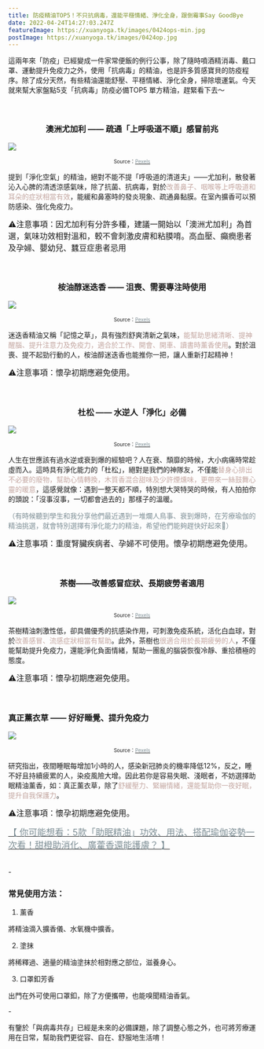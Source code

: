 ```yaml
---
title: 防疫精油TOP5！不只抗病毒，還能平穩情緒、淨化全身，跟倒霉事Say GoodBye
date: 2022-04-24T14:27:03.247Z
featureImage: https://xuanyoga.tk/images/0424ops-min.jpg
postImage: https://xuanyoga.tk/images/0424op.jpg
---
```

這兩年來「防疫」已經變成一件家常便飯的例行公事，除了隨時噴酒精消毒、戴口罩、運動提升免疫力之外，使用「抗病毒」的精油，也是許多質感寶貝的防疫程序。除了成分天然，有些精油還能舒壓、平穩情緒、淨化全身，掃除壞運氣。今天就來幫大家盤點5支「抗病毒」防疫必備TOP5 單方精油，趕緊看下去～
<br>
<br>
<br>
### <center>澳洲尤加利 —— 疏通「上呼吸道不順」感冒前兆</center>

![](https://xuanyoga.tk/images/0424-1.jpg)

<center><font size=1>Source：<a href="https://www.pexels.com/zh-tw/photo/3616981//?utm_content=attributionCopyText&utm_medium=referral&utm_source=pexels" target="_blank"><font color="#7D8E95">Pexels</font></a></font></center>

提到「淨化空氣」的精油，絕對不能不提「呼吸道的清道夫」——尤加利，散發著沁入心脾的清透涼感氣味，除了抗菌、抗病毒，對於<font color=#C3A6A0>改善鼻子、咽喉等上呼吸道和耳朵的症狀相當有效</font>，能緩和鼻塞時的發炎現象、疏通鼻黏膜。在室內擴香可以預防感染、強化免疫力。



<font size=3>⚠️注意事項：因尤加利有分許多種，建議一開始以「澳洲尤加利」為首選，氣味功效相對溫和，較不會刺激皮膚和粘膜唷。高血壓、癲癇患者及孕婦、嬰幼兒、蠶豆症患者忌用</font>
<br>
<br>
<br>
### <center>桉油醇迷迭香 —— 沮喪、需要專注時使用<center/>

![](https://xuanyoga.tk/images/0424-2.jpg)

<center><font size=1>Source：<a href="https://www.pexels.com/zh-tw/photo/2926322///?utm_content=attributionCopyText&utm_medium=referral&utm_source=pexels" target="_blank"><font color="#7D8E95">Pexels</font></a></font></center>

迷迭香精油又稱「記憶之草」，具有強烈舒爽清新之氣味，<font color=#C3A6A0>能幫助思緒清晰、提神醒腦、提升注意力及免疫力，適合於工作、開會、開車、讀書時薰香使用</font>。對於沮喪、提不起勁行動的人，桉油醇迷迭香也能推你一把，讓人重新打起精神！

<font size=3>⚠️注意事項：懷孕初期應避免使用。</font>
<br>
<br>
<br>
### **<center>杜松** —— 水逆人「淨化」必備</center>

![](https://xuanyoga.tk/images/0424-3.jpg)

<center><font size=1>Source：<a href="https://www.pexels.com/zh-tw/photo/7084270////?utm_content=attributionCopyText&utm_medium=referral&utm_source=pexels" target="_blank"><font color="#7D8E95">Pexels</font></a></font></center>

人生在世應該有過水逆或衰到爆的經驗吧？人在衰、頹靡的時候，大小病痛時常趁虛而入。這時具有淨化能力的「杜松」，絕對是我們的神隊友，不僅能<font color=#C3A6A0>替身心排出不必要的廢物，幫助心情轉換，木質香混合甜味及少許煙燻味，更帶來一絲鼓舞心靈的暖意</font>，這感覺就像：遇到一整天都不順，特別想大哭特哭的時候，有人拍拍你的頭說：「沒事沒事，一切都會過去的」那樣子的溫暖。

<font color=#7D8E95>（有時候聽到學生和我分享他們最近遇到一堆爛人鳥事、衰到爆時，在芳療瑜伽的精油挑選，就會特別選擇有淨化能力的精油，希望他們能夠趕快好起來🥺）</font>

<font size=3>⚠️注意事項：重度腎臟疾病者、孕婦不可使用。懷孕初期應避免使用。</font>
<br>
<br>
<br>
### **<center>茶樹**——改善感冒症狀、長期疲勞者適用</center>

![](https://xuanyoga.tk/images/0424-4.jpg)

<center><font size=1>Source：<a href="https://www.pexels.com/zh-tw/photo/2582652///?utm_content=attributionCopyText&utm_medium=referral&utm_source=pexels" target="_blank"><font color="#7D8E95">Pexels</font></a></font></center>

茶樹精油刺激性低，卻具備優秀的抗感染作用，可刺激免疫系統，活化白血球，對於<font color=#C3A6A0>改善感冒、流感症狀相當有幫助</font>。此外，茶樹也<font color=#C3A6A0>很適合用於長期疲勞的人</font>，不僅能幫助提升免疫力，還能淨化負面情緒，幫助一團亂的腦袋恢復冷靜、重拾積極的態度。

<font size=3>⚠️注意事項：懷孕初期應避免使用。</font>
<br>
<br>
<br>
### **真正薰衣草** —— 好好睡覺、提升免疫力

![](https://xuanyoga.tk/images/0424-5.jpg)

<center><font size=1>Source：<a href="https://www.pexels.com/zh-tw/photo/286755///?utm_content=attributionCopyText&utm_medium=referral&utm_source=pexels" target="_blank"><font color="#7D8E95">Pexels</font></a></font></center>

研究指出，夜間睡眠每增加1小時的人，感染新冠肺炎的機率降低12%，反之，睡不好且持續疲累的人，染疫風險大增。因此若你是容易失眠、淺眠者，不妨選擇助眠精油薰香，如：真正薰衣草，除了<font color=#C3A6A0>舒緩壓力、緊繃情緒，還能幫助你一夜好眠，提升自我保護力</font>。

<font size=3>⚠️注意事項：懷孕初期應避免使用。</font>

<font size=4><a href="https://www.niusnews.com/=P0ff8gw00" target="_blank"><font color="7D8E95">【 你可能想看：5款「助眠精油」功效、用法、搭配瑜伽姿勢一次看！甜橙助消化、廣藿香還能護膚？ 】</font></a></font>
<br>
<br>
<br>
\-

### 常見使用方法：

1. 薰香

將精油滴入擴香儀、水氧機中擴香。

2. 塗抹

將稀釋過、適量的精油塗抹於相對應之部位，滋養身心。

3. 口罩釦芳香

出門在外可使用口罩釦，除了方便攜帶，也能嗅聞精油香氣。

\-

有鑒於「與病毒共存」已經是未來的必備課題，除了調整心態之外，也可將芳療運用在日常，幫助我們更從容、自在、舒服地生活唷！